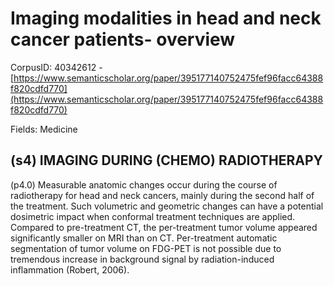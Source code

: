 # Imaging modalities in head and neck cancer patients- overview

CorpusID: 40342612 - [https://www.semanticscholar.org/paper/395177140752475fef96facc64388f820cdfd770](https://www.semanticscholar.org/paper/395177140752475fef96facc64388f820cdfd770)

Fields: Medicine

## (s4) IMAGING DURING (CHEMO) RADIOTHERAPY
(p4.0) Measurable anatomic changes occur during the course of radiotherapy for head and neck cancers, mainly during the second half of the treatment. Such volumetric and geometric changes can have a potential dosimetric impact when conformal treatment techniques are applied. Compared to pre-treatment CT, the per-treatment tumor volume appeared significantly smaller on MRI than on CT. Per-treatment automatic segmentation of tumor volume on FDG-PET is not possible due to tremendous increase in background signal by radiation-induced inflammation (Robert, 2006).
